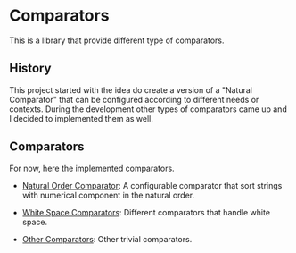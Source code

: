 # Comparators

This is a library that provide different type of comparators. 

## History

This project started with the idea do create a version of a "Natural Comparator" that can be 
configured according to different needs or contexts. During the development other types of comparators came up
and I decided to implemented them as well.

## Comparators

For now, here the implemented comparators.

* [Natural Order Comparator](NaturalOrderComparator.md): A configurable comparator that sort strings with 
numerical component in the natural order.

* [White Space Comparators](WhiteSpaceComparators.md): Different comparators that handle white space.

* [Other Comparators](OtherComparators.md): Other trivial comparators.